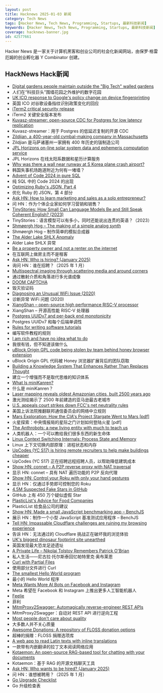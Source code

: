 ```yaml
---
layout: post
title: Hacknews 2025-01-03 新闻
category: Tech News
tags: [Hacker News, Tech News, Programming, Startups, 最新科技新闻]
keywords: [Hacker News, Tech News, Programming, Startups, 最新科技新闻]
coverage: hacknews-banner.jpg
id: 42577661
---
```


Hacker News 是一家关于计算机黑客和创业公司的社会化新闻网站，由保罗·格雷厄姆的创业孵化器 Y Combinator 创建。

## HackNews Hack新闻

- [Digital gardens people maintain outside the "Big Tech" walled gardens](https://blogscroll.com/)
- 人们在“科技巨头”围墙花园之外维护的数字花园
- [UK ICO response to Google's policy change on device fingerprinting](https://ico.org.uk/about-the-ico/media-centre/news-and-blogs/2024/12/our-response-to-google-s-policy-change-on-fingerprinting/)
- 英国 ICO 对谷歌设备指纹识别政策变化的回应
- [iTerm2 critical security release](https://iterm2.com/downloads/stable/iTerm2-3_5_11.changelog)
- iTerm2 关键安全版本发布
- [Kuvasz-streamer: open-source CDC for Postgres for low latency replication](https://streamer.kuvasz.io/)
- Kuvasz-streamer：用于 Postgres 的低延迟复制的开源 CDC
- [Zildjian, a 400-year-old cymbal-making company in Massachusetts](https://www.wbur.org/news/2024/12/16/400-years-zildjian-cymbals-massachusetts)
- Zildjian 是马萨诸塞州一家拥有 400 年历史的钹制造公司
- [JPL Horizons on-line solar system data and ephemeris computation service](https://ssd.jpl.nasa.gov/horizons/)
- JPL Horizo​​ns 在线太阳系数据和星历计算服务
- [Why was there a wall near runway at S Korea plane crash airport?](https://www.bbc.com/news/articles/c0mvynnxzzmo)
- 韩国失事机场跑道附近为何有一堵墙？
- [Advent of Code 2024 in pure SQL](http://databasearchitects.blogspot.com/2024/12/advent-of-code-2024-in-pure-sql.html)
- 纯 SQL 中的 Code 2024 的出现
- [Optimizing Ruby's JSON, Part 4](https://byroot.github.io/ruby/json/2024/12/29/optimizing-ruby-json-part-4.html)
- 优化 Ruby 的 JSON，第 4 部分
- [Ask HN: How to learn marketing and sales as a solo entrepreneur?]()
- 问 HN：作为个体企业家如何学习营销和销售？
- [TinyStories: How Small Can Language Models Be and Still Speak Coherent English? (2023)](https://arxiv.org/abs/2305.07759)
- TinyStories：语言模型可以有多小，同时还能说出连贯的英语？（2023）
- [Shmøergh Hog – The making of a simple analog synth](https://www.peterzimon.com/hog/)
- Shmøergh Hog – 制作简单的模拟合成器
- [The Alder Lake SHLX Anomaly](https://tavianator.com/2025/shlx.html)
- Alder Lake SHLX 异常
- [Be a property owner and not a renter on the internet](https://den.dev/blog/be-a-property-owner-not-a-renter-on-the-internet/)
- 在互联网上做房主而不是租客
- [Ask HN: Who is hiring? (January 2025)]()
- 询问 HN：谁在招聘？（2025 年 1 月）
- [Multispectral imaging through scattering media and around corners](https://opg.optica.org/oe/fulltext.cfm?uri=oe-32-27-48786&id=566035)
- 通过散射介质和角落进行多光谱成像
- [DOOM CAPTCHA](https://doom-captcha.vercel.app/)
- 毁灭验证码
- [Diagnosing an Unusual WiFi Issue (2020)](https://ryuuta.net/blog/diagnosing-an-unsual-wifi-issue/)
- 诊断异常 WiFi 问题 (2020)
- [XiangShan – open-source high performance RISC-V processor](https://github.com/OpenXiangShan/XiangShan)
- XiangShan – 开源高性能 RISC-V 处理器
- [Postgres UUIDv7 and per-back end monotonicity](https://brandur.org/fragments/uuid-v7-monotonicity)
- Postgres UUIDv7 和每个后端单调性
- [Rules for writing software tutorials](https://refactoringenglish.com/chapters/rules-for-software-tutorials/)
- 编写软件教程的规则
- [I am rich and have no idea what to do](https://vinay.sh/i-am-rich-and-have-no-idea-what-to-do-with-my-life/)
- 我很有钱，但不知道该做什么
- [uBlock Origin GPL code being stolen by team behind honey browser extension](https://old.reddit.com/r/uBlockOrigin/comments/1hr6xjc/ubo_quick_filters_list_being_stolen_by_team/)
- uBlock Origin GPL 代码被 Honey 浏览器扩展背后的团队窃取
- [Building a Knowledge System That Enhances Rather Than Replaces Thought](https://nsavage.substack.com/p/beyond-rag-building-a-knowledge-management)
- 建立一个增强而不是取代思维的知识体系
- [What Is miniKanren?](http://minikanren.org/)
- 什么是 miniKanren？
- [Laser mapping reveals oldest Amazonian cities, built 2500 years ago](https://www.science.org/content/article/laser-mapping-reveals-oldest-amazonian-cities-built-2500-years-ago)
- 激光测绘揭示了 2500 年前建造的亚马逊最古老城市
- [U.S. appeals court strikes down FCC's net neutrality rules](https://www.tvtechnology.com/news/sixth-circuit-of-appeals-strikes-down-fccs-net-neutrality-rules)
- 美国上诉法院推翻联邦通信委员会的网络中立规则
- [Mars Exploration: How the CIA's Project Stargate Went to Mars [pdf]](https://www.cia.gov/readingroom/docs/cia-rdp96-00788r001900760001-9.pdf)
- 火星探索：中央情报局的星际之门计划如何登陆火星 [pdf]
- [The Anthrobots: a new living entity with much to teach us](https://thoughtforms.life/meet-the-anthrobots-a-new-living-entity-with-much-to-teach-us/)
- 人类机器人：一个可以教给我们很多东西的新生命体
- [Linux Context Switching Internals: Process State and Memory](https://blog.codingconfessions.com/p/linux-context-switching-internals)
- Linux 上下文切换内部原理：进程状态和内存
- [UpCodes (YC S17) is hiring remote recruiters to help make buildings cheaper](https://up.codes/careers?utm_source=HN)
- UpCodes (YC S17) 正在招聘远程招聘人员，以帮助降低建筑成本
- [Show HN: connet – A P2P reverse proxy with NAT traversal](https://github.com/connet-dev/connet)
- 显示 HN: connet – 具有 NAT 遍历功能的 P2P 反向代理
- [Show HN: Control your Roku with only your hand gestures](https://github.com/BBelk/HandiRokuRemote)
- 显示 HN：仅通过手势即可控制您的 Roku
- [4.5M Suspected Fake Stars in GitHub](https://arxiv.org/abs/2412.13459)
- GitHub 上有 450 万个疑似虚假 Star
- [PlasticList's Advice for Food Companies](https://twitter.com/natfriedman/status/1874884925587087434)
- PlasticList 给食品公司的建议
- [Show HN: Made a small JavaScript benchmarking app – BenchJS](https://benchjs.com)
- 展示 HN：制作一个小型 JavaScript 基准测试应用程序 – BenchJS
- [Tell HN: Impassable Cloudflare challenges are ruining my browsing experience]()
- 告诉 HN：无法通过的 Cloudflare 挑战正在破坏我的浏览体验
- [UK's biggest dinosaur footprint site unearthed](https://www.bbc.com/news/articles/c24nzeqq1l2o)
- 英国发现最大恐龙足迹遗址
- [A Private Life – Nikolai Tolstoy Remembers Patrick O'Brian](https://www.unseenhistories.com/tolstoy-patrick-o-brian)
- 私人生活——尼古拉·托尔斯泰回忆帕特里克·奥布莱恩
- [Curl with Partial Files](https://daniel.haxx.se/blog/2024/12/30/curl-with-partial-files/)
- 使用部分文件进行 Curl
- [The smallest Hello World program](https://blog.lohr.dev/smol-hello-world)
- 最小的 Hello World 程序
- [Meta Wants More AI Bots on Facebook and Instagram](https://nymag.com/intelligencer/article/meta-wants-more-ai-bots-on-facebook-and-instagram.html)
- Meta 希望在 Facebook 和 Instagram 上推出更多人工智能机器人
- [Feelie](https://en.wikipedia.org/wiki/Feelie)
- 菲利
- [MitmProxy2Swagger: Automagically reverse-engineer REST APIs](https://github.com/alufers/mitmproxy2swagger)
- MitmProxy2Swagger：自动对 REST API 进行逆向工程
- [Most people don't care about quality](https://shkspr.mobi/blog/2024/12/most-people-dont-care-about-quality/)
- 大多数人并不关心质量
- [Awesome Donations: A repository of FLOSS donation options](https://github.com/n1trux/awesome-donations)
- 超棒的捐赠：FLOSS 捐赠选项库
- [A web app to read Latin texts with inline translations](https://adi.earth/apps/duplex/)
- 一款带有内嵌翻译的拉丁文本阅读网络应用
- [Kotaemon: An open-source RAG-based tool for chatting with your documents](https://github.com/Cinnamon/kotaemon)
- Kotaemon：基于 RAG 的开源文档聊天工具
- [Ask HN: Who wants to be hired? (January 2025)]()
- 问 HN：谁想被聘用？（2025 年 1 月）
- [Go Upgrade Checklist](https://hakann.substack.com/p/go-upgrade-checklist)
- Go 升级检查表

